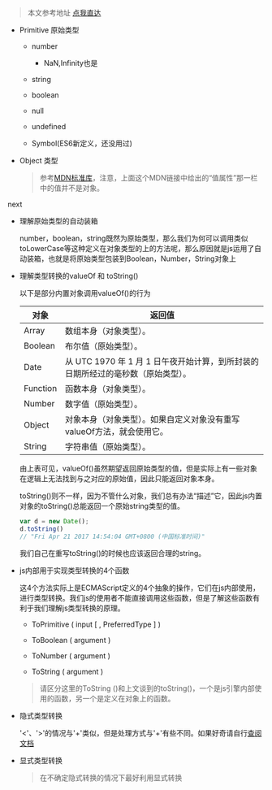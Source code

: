 > 本文参考地址 [点我直达](http://www.jianshu.com/p/b161aeecb6d6)

- Primitive 原始类型
  
  - number
  
    * NaN,Infinity也是

  - string

  - boolean

  - null

  - undefined

  - Symbol(ES6新定义，还没用过)
  
- Object 类型

  > 参考[MDN标准库](https://developer.mozilla.org/zh-CN/docs/Web/JavaScript/Reference/Global_Objects)，注意，上面这个MDN链接中给出的“值属性”那一栏中的值并不是对象。
  
next

- 理解原始类型的自动装箱

  number，boolean，string既然为原始类型，那么我们为何可以调用类似toLowerCase等这种定义在对象类型的上的方法呢，那么原因就是js运用了自动装箱，也就是将原始类型包装到Boolean，Number，String对象上
  
- 理解类型转换的valueOf 和 toString()

  以下是部分内置对象调用valueOf()的行为
  
  对象|  返回值
  ------|----
  Array|  数组本身（对象类型）。
  Boolean|  布尔值（原始类型）。
  Date|   从 UTC 1970 年 1 月 1 日午夜开始计算，到所封装的日期所经过的毫秒数（原始类型）。
  Function|   函数本身（对象类型）。
  Number|   数字值（原始类型）。
  Object|   对象本身（对象类型）。如果自定义对象没有重写valueOf方法，就会使用它。
  String|   字符串值（原始类型）。
  
  由上表可见，valueOf()虽然期望返回原始类型的值，但是实际上有一些对象在逻辑上无法找到与之对应的原始值，因此只能返回对象本身。

  toString()则不一样，因为不管什么对象，我们总有办法“描述”它，因此js内置对象的toString()总能返回一个原始string类型的值。

  ```javascript
  var d = new Date();
  d.toString()
  // "Fri Apr 21 2017 14:54:04 GMT+0800 (中国标准时间)"
  ```
  
  我们自己在重写toString()的时候也应该返回合理的string。
  
- js内部用于实现类型转换的4个函数
  
  这4个方法实际上是ECMAScript定义的4个抽象的操作，它们在js内部使用，进行类型转换。我们js的使用者不能直接调用这些函数，但是了解这些函数有利于我们理解js类型转换的原理。

  - ToPrimitive ( input [ , PreferredType ] )
  
  - ToBoolean ( argument )
  
  - ToNumber ( argument )
  
  - ToString ( argument )
  
  > 请区分这里的ToString ()和上文谈到的toString()，一个是js引擎内部使用的函数，另一个是定义在对象上的函数。
  
- 隐式类型转换
  
  '<'、'>'的情况与'+'类似，但是处理方式与'+'有些不同。如果好奇请自行[查阅文档](https://tc39.github.io/ecma262/#sec-abstract-relational-comparison)
  
- 显式类型转换

  > 在不确定隐式转换的情况下最好利用显式转换
